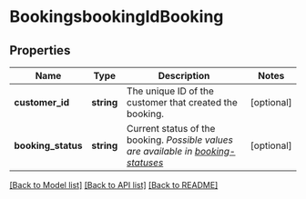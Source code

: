 # BookingsbookingIdBooking

## Properties
Name | Type | Description | Notes
------------ | ------------- | ------------- | -------------
**customer_id** | **string** | The unique ID of the customer that created the booking. | [optional] 
**booking_status** | **string** | Current status of the booking. *Possible values are available in [booking-statuses](#tag/Booking-statuses)* | [optional] 

[[Back to Model list]](../../README.md#documentation-for-models) [[Back to API list]](../../README.md#documentation-for-api-endpoints) [[Back to README]](../../README.md)

